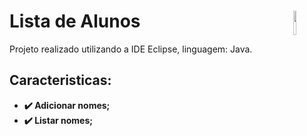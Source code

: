 # Lista de Alunos <img src="https://cdn.jsdelivr.net/gh/devicons/devicon/icons/java/java-original.svg" width="10%" height="10%" align="right" valign="center"/> 

Projeto realizado utilizando a IDE Eclipse, linguagem: Java.

## Caracteristicas:
* **✔️ Adicionar nomes;**<br>
* **✔️ Listar nomes;**<br>
